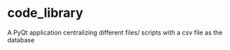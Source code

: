 # code_library
A PyQt application centralizing different files/ scripts with a csv file as the database
